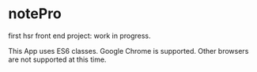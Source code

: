 # notePro
first hsr front end project: work in progress.

This App uses ES6 classes. Google Chrome is supported. Other browsers are not supported at this time.

